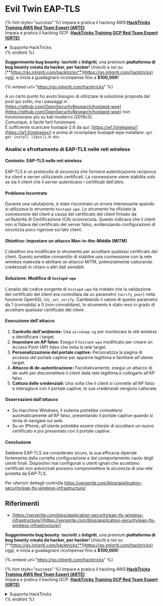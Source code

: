 # Evil Twin EAP-TLS

{% hint style="success" %}
Impara e pratica il hacking AWS:<img src="/.gitbook/assets/arte.png" alt="" data-size="line">[**HackTricks Training AWS Red Team Expert (ARTE)**](https://training.hacktricks.xyz/courses/arte)<img src="/.gitbook/assets/arte.png" alt="" data-size="line">\
Impara e pratica il hacking GCP: <img src="/.gitbook/assets/grte.png" alt="" data-size="line">[**HackTricks Training GCP Red Team Expert (GRTE)**<img src="/.gitbook/assets/grte.png" alt="" data-size="line">](https://training.hacktricks.xyz/courses/grte)

<details>

<summary>Supporta HackTricks</summary>

* Controlla i [**piani di abbonamento**](https://github.com/sponsors/carlospolop)!
* **Unisciti al** 💬 [**gruppo Discord**](https://discord.gg/hRep4RUj7f) o al [**gruppo telegram**](https://t.me/peass) o **seguici** su **Twitter** 🐦 [**@hacktricks\_live**](https://twitter.com/hacktricks\_live)**.**
* **Condividi trucchi di hacking inviando PR ai** [**HackTricks**](https://github.com/carlospolop/hacktricks) e [**HackTricks Cloud**](https://github.com/carlospolop/hacktricks-cloud) repos su github.

</details>
{% endhint %}

<img src="../../.gitbook/assets/i3.png" alt="" data-size="original">\
**Suggerimento bug bounty**: **iscriviti** a **Intigriti**, una premium **piattaforma di bug bounty creata da hacker, per hacker**! Unisciti a noi su [**https://go.intigriti.com/hacktricks**](https://go.intigriti.com/hacktricks) oggi, e inizia a guadagnare ricompense fino a **$100,000**!

{% embed url="https://go.intigriti.com/hacktricks" %}

A un certo punto ho avuto bisogno di utilizzare la soluzione proposta dal post qui sotto, ma i passaggi in [https://github.com/OpenSecurityResearch/hostapd-wpe](https://github.com/OpenSecurityResearch/hostapd-wpe) non funzionavano più su kali moderno (2019v3).\
Comunque, è facile farli funzionare.\
È sufficiente scaricare hostapd-2.6 da qui: [https://w1.fi/releases/](https://w1.fi/releases/) e prima di ricompilare hostapd-wpe installare: `apt-get install libssl1.0-dev`

### Analisi e sfruttamento di EAP-TLS nelle reti wireless

#### Contesto: EAP-TLS nelle reti wireless
EAP-TLS è un protocollo di sicurezza che fornisce autenticazione reciproca tra client e server utilizzando certificati. La connessione viene stabilita solo se sia il client che il server autenticano i certificati dell'altro.

#### Problema Incontrato
Durante una valutazione, è stato riscontrato un errore interessante quando si utilizzava lo strumento `hostapd-wpe`. Lo strumento ha rifiutato la connessione del client a causa del certificato del client firmato da un'Autorità di Certificazione (CA) sconosciuta. Questo indicava che il client non si fidava del certificato del server falso, evidenziando configurazioni di sicurezza poco rigorose sul lato client.

#### Obiettivo: Impostare un attacco Man-in-the-Middle (MiTM)
L'obiettivo era modificare lo strumento per accettare qualsiasi certificato del client. Questo avrebbe consentito di stabilire una connessione con la rete wireless malevola e abilitare un attacco MiTM, potenzialmente catturando credenziali in chiaro o altri dati sensibili.

#### Soluzione: Modifica di `hostapd-wpe`
L'analisi del codice sorgente di `hostapd-wpe` ha rivelato che la validazione del certificato del client era controllata da un parametro (`verify_peer`) nella funzione OpenSSL `SSL_set_verify`. Cambiando il valore di questo parametro da 1 (convalida) a 0 (non convalidare), lo strumento è stato reso in grado di accettare qualsiasi certificato del client.

#### Esecuzione dell'attacco
1. **Controllo dell'ambiente:** Usa `airodump-ng` per monitorare le reti wireless e identificare i target.
2. **Impostare un AP falso:** Esegui il `hostapd-wpe` modificato per creare un Access Point (AP) falso che imita la rete target.
3. **Personalizzazione del portale captive:** Personalizza la pagina di accesso del portale captive per apparire legittima e familiare all'utente target.
4. **Attacco di de-autenticazione:** Facoltativamente, esegui un attacco di de-auth per disconnettere il client dalla rete legittima e collegarlo all'AP falso.
5. **Cattura delle credenziali:** Una volta che il client si connette all'AP falso e interagisce con il portale captive, le sue credenziali vengono catturate.

#### Osservazioni dall'attacco
- Su macchine Windows, il sistema potrebbe connettersi automaticamente all'AP falso, presentando il portale captive quando si tenta di navigare sul web.
- Su un iPhone, all'utente potrebbe essere chiesto di accettare un nuovo certificato e poi presentato con il portale captive.

#### Conclusione
Sebbene EAP-TLS sia considerato sicuro, la sua efficacia dipende fortemente dalla corretta configurazione e dal comportamento cauto degli utenti finali. Dispositivi mal configurati o utenti ignari che accettano certificati non autorizzati possono compromettere la sicurezza di una rete protetta da EAP-TLS.

Per ulteriori dettagli controlla https://versprite.com/blog/application-security/eap-tls-wireless-infrastructure/

## Riferimenti
* [https://versprite.com/blog/application-security/eap-tls-wireless-infrastructure/](https://versprite.com/blog/application-security/eap-tls-wireless-infrastructure/)

<img src="../../.gitbook/assets/i3.png" alt="" data-size="original">\
**Suggerimento bug bounty**: **iscriviti** a **Intigriti**, una premium **piattaforma di bug bounty creata da hacker, per hacker**! Unisciti a noi su [**https://go.intigriti.com/hacktricks**](https://go.intigriti.com/hacktricks) oggi, e inizia a guadagnare ricompense fino a **$100,000**!

{% embed url="https://go.intigriti.com/hacktricks" %}

{% hint style="success" %}
Impara e pratica il hacking AWS:<img src="/.gitbook/assets/arte.png" alt="" data-size="line">[**HackTricks Training AWS Red Team Expert (ARTE)**](https://training.hacktricks.xyz/courses/arte)<img src="/.gitbook/assets/arte.png" alt="" data-size="line">\
Impara e pratica il hacking GCP: <img src="/.gitbook/assets/grte.png" alt="" data-size="line">[**HackTricks Training GCP Red Team Expert (GRTE)**<img src="/.gitbook/assets/grte.png" alt="" data-size="line">](https://training.hacktricks.xyz/courses/grte)

<details>

<summary>Supporta HackTricks</summary>

* Controlla i [**piani di abbonamento**](https://github.com/sponsors/carlospolop)!
* **Unisciti al** 💬 [**gruppo Discord**](https://discord.gg/hRep4RUj7f) o al [**gruppo telegram**](https://t.me/peass) o **seguici** su **Twitter** 🐦 [**@hacktricks\_live**](https://twitter.com/hacktricks\_live)**.**
* **Condividi trucchi di hacking inviando PR ai** [**HackTricks**](https://github.com/carlospolop/hacktricks) e [**HackTricks Cloud**](https://github.com/carlospolop/hacktricks-cloud) repos su github.

</details>
{% endhint %}

